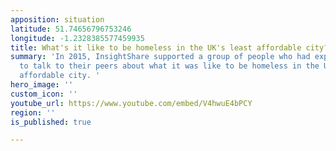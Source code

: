 ```yaml
---
apposition: situation
latitude: 51.74656796753246
longitude: -1.2328385577459935
title: What's it like to be homeless in the UK's least affordable city?
summary: 'In 2015, InsightShare supported a group of people who had experienced homelessness
  to talk to their peers about what it was like to be homeless in the UK''s least
  affordable city. '
hero_image: ''
custom_icon: ''
youtube_url: https://www.youtube.com/embed/V4hwuE4bPCY
region: ''
is_published: true

---
```

